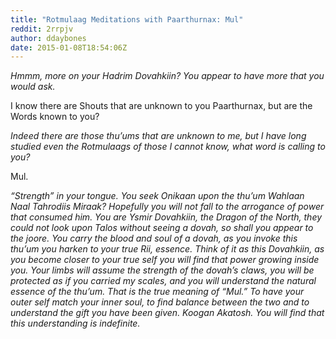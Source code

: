 ```yaml
---
title: "Rotmulaag Meditations with Paarthurnax: Mul"
reddit: 2rrpjv
author: ddaybones
date: 2015-01-08T18:54:06Z
---
```


*Hmmm, more on your Hadrim Dovahkiin? You appear to have more that you would ask.*


I know there are Shouts that are unknown to you Paarthurnax, but are the Words known to you?

*Indeed there are those thu’ums that are unknown to me, but I have long studied even the Rotmulaags of those I cannot know, what word is calling to you?*

Mul.

*“Strength” in your tongue. You seek Onikaan upon the thu’um Wahlaan Naal Tahrodiis Miraak? Hopefully you will not fall to the arrogance of power that consumed him. You are Ysmir Dovahkiin, the Dragon of the North, they could not look upon Talos without seeing a dovah, so shall you appear to the joore. You carry the blood and soul of a dovah, as you invoke this thu’um you harken to your true Rii, essence. Think of it as this Dovahkiin, as you become closer to your true self you will find that power growing inside you. Your limbs will assume the strength of the dovah’s claws, you will be protected as if you carried my scales, and you will understand the natural essence of the thu’um. That is the true meaning of “Mul.” To have your outer self match your inner soul, to find balance between the two and to understand the gift you have been given. Koogan Akatosh. You will find that this understanding is indefinite.*
